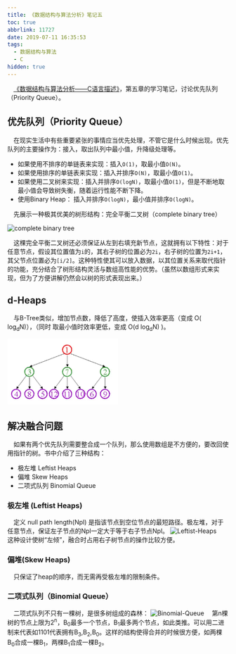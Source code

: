 ```yaml
---
title: 《数据结构与算法分析》笔记五
toc: true
abbrlink: 11727
date: 2019-07-11 16:35:53
tags:
  - 数据结构与算法
  - C
hidden: true
---
```


&emsp;[《数据结构与算法分析——C语言描述》](https://book.douban.com/subject/1139426/)，第五章的学习笔记，讨论优先队列（Priority Queue）。

## 优先队列（Priority Queue）
&emsp;在现实生活中有些重要紧张的事情应当优先处理，不管它是什么时候出现。优先队列的主要操作为：接入，取出队列中最小值，升降级处理等。
- 如果使用不排序的单链表来实现：插入`O(1)`，取最小值`O(N)`。
- 如果使用排序的单链表来实现：插入并排序`O(N)`，取最小值`O(1)`。
- 如果使用二叉树来实现：插入并排序`O(logN)`，取最小值`O(1)`，但是不断地取最小值会导致树失衡，随着运行性能不断下降。
- 使用Binary Heap： 插入并排序`O(logN)`，最小值并排序`O(logN)`。


&emsp;先展示一种极其优美的树形结构：完全平衡二叉树（complete binary tree）

<img alt="complete binary tree" src="/blog_images/complete-binary-tree.png" style="width:50%;">

&emsp;这棵完全平衡二叉树还必须保证从左到右填充新节点，这就拥有以下特性：对于任意节点，假设其位置值为`i`的，其右子树的位置必为`2i`，右子树的位置为`2i+1`，其父节点位置必为`[i/2]`。这种特性使其可以放入数据，以其位置关系来取代指针的功能，充分结合了树形结构灵活与数组高性能的优势。（虽然以数组形式来实现，但为了方便讲解仍然会以树的形式表现出来。）

## d-Heaps
&emsp;与B-Tree类似，增加节点数，降低了高度，使插入效率更高（变成  O( log<sub>d</sub>N)），（同时 取最小值时效率更低，变成 O(d log<sub>d</sub>N) )。

<img alt="d-Heaps" src="/blog_images/d-Heaps.webp" style="width:50%;">

## 解决融合问题
&emsp;如果有两个优先队列需要整合成一个队列，那么使用数组是不方便的，要改回使用指针的树。书中介绍了三种结构：
- 极左堆 Leftist Heaps
- 偏堆 Skew Heaps
- 二项式队列 Binomial Queue


### 极左堆 (Leftist Heaps)
&emsp;定义 null path length(Npl) 是指该节点到空位节点的最短路径。极左堆，对于任意节点，保证左子节点的Npl一定大于等于右子节点Npl。
<img alt="Leftist-Heaps" src="/blog_images/Leftist-Heaps.png" style="width:50%;">
&emsp;这种设计使树“左倾”，融合时占用右子树节点的操作比较方便。

### 偏堆(Skew Heaps)
&emsp;只保证了heap的顺序，而无需再受极左堆的限制条件。

### 二项式队列（Binomial Queue）
&emsp;二项式队列不只有一棵树，是很多树组成的森林：
<img alt="Binomial-Queue" src="/blog_images/Binomial-Queue.png" style="width:50%;">
&emsp;第n棵树的节点上限为2<sup>n</sup>，B<sub>0</sub>最多一个节点，B<sub>1</sub>最多两个节点，如此类推。可以用二进制来代表如1101代表拥有B<sub>3</sub>,B<sub>2</sub>,B<sub>0</sub>。这样的结构使得合并的时候很方便，如两棵B<sub>0</sub>合成一棵B<sub>1</sub>，两棵B<sub>1</sub>合成一棵B<sub>2</sub>。



